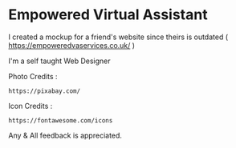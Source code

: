 # Empowered Virtual Assistant
 I created a mockup for a friend's website since theirs is outdated ( https://empoweredvaservices.co.uk/ )

 I'm a self taught Web Designer

Photo Credits :

    https://pixabay.com/
    
Icon Credits : 

    https://fontawesome.com/icons

Any & All feedback is appreciated.
